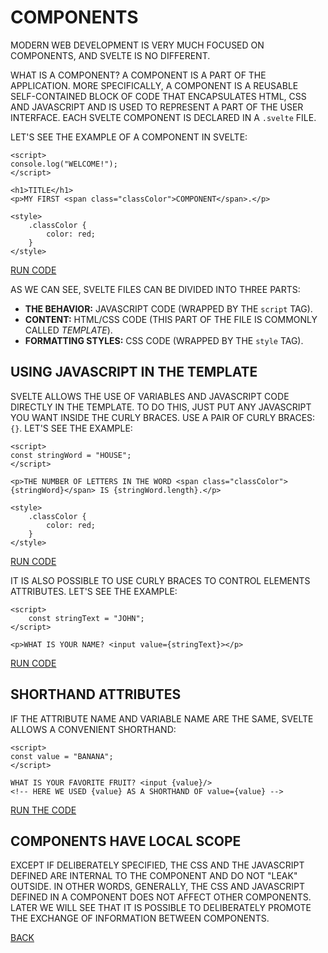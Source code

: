 # COMPONENTS

MODERN WEB DEVELOPMENT IS VERY MUCH FOCUSED ON COMPONENTS, AND SVELTE IS NO DIFFERENT.

WHAT IS A COMPONENT? A COMPONENT IS A PART OF THE APPLICATION. MORE SPECIFICALLY, A COMPONENT IS A REUSABLE SELF-CONTAINED BLOCK OF CODE THAT ENCAPSULATES HTML, CSS AND JAVASCRIPT AND IS USED TO  REPRESENT A PART OF THE USER INTERFACE. EACH SVELTE COMPONENT IS DECLARED IN A `.svelte` FILE.

LET'S SEE THE EXAMPLE OF A COMPONENT IN SVELTE:

```svelte
<script>
console.log("WELCOME!");
</script>

<h1>TITLE</h1>
<p>MY FIRST <span class="classColor">COMPONENT</span>.</p>

<style>
    .classColor {
        color: red;
    }
</style>
```

[RUN CODE](https://svelte.dev/repl/8317951f7e3f45b7b5d908ed6134d710?version=3.54.0)

AS WE CAN SEE, SVELTE FILES CAN BE DIVIDED INTO THREE PARTS:

* **THE BEHAVIOR:** JAVASCRIPT CODE (WRAPPED BY THE `script` TAG).
* **CONTENT:** HTML/CSS CODE (THIS PART OF THE FILE IS COMMONLY CALLED _TEMPLATE_).
* **FORMATTING STYLES:** CSS CODE (WRAPPED BY THE `style` TAG).

## USING JAVASCRIPT IN THE TEMPLATE

SVELTE ALLOWS THE USE OF VARIABLES AND JAVASCRIPT CODE DIRECTLY IN THE TEMPLATE. TO DO THIS, JUST PUT ANY JAVASCRIPT YOU WANT INSIDE THE CURLY BRACES. USE A PAIR OF CURLY BRACES: `{}`. LET'S SEE THE EXAMPLE:

```svelte
<script>
const stringWord = "HOUSE";
</script>

<p>THE NUMBER OF LETTERS IN THE WORD <span class="classColor">{stringWord}</span> IS {stringWord.length}.</p>

<style>
    .classColor {
        color: red;
    }
</style>
```

[RUN CODE](https://svelte.dev/repl/1af723b3f1de4f0393661e69cec8d27a?version=3.54.0)

IT IS ALSO POSSIBLE TO USE CURLY BRACES TO CONTROL ELEMENTS ATTRIBUTES. LET'S SEE THE EXAMPLE:

```svelte
<script>
    const stringText = "JOHN";
</script>

<p>WHAT IS YOUR NAME? <input value={stringText}></p>
```

[RUN CODE](https://svelte.dev/repl/988f0263e65e42a98d464fddaa580902?version=3.55.0)

## SHORTHAND ATTRIBUTES

IF THE ATTRIBUTE NAME AND VARIABLE NAME ARE THE SAME, SVELTE ALLOWS A CONVENIENT SHORTHAND:

```svelte
<script>
const value = "BANANA";
</script>

WHAT IS YOUR FAVORITE FRUIT? <input {value}/>
<!-- HERE WE USED {value} AS A SHORTHAND OF value={value} -->
```

[RUN THE CODE](https://svelte.dev/repl/afb46cbc73c94035b23971a37a909bbb?version=3.55.0)

## COMPONENTS HAVE LOCAL SCOPE

EXCEPT IF DELIBERATELY SPECIFIED, THE CSS AND THE JAVASCRIPT DEFINED ARE INTERNAL TO THE COMPONENT AND DO NOT "LEAK" OUTSIDE. IN OTHER WORDS, GENERALLY, THE CSS AND JAVASCRIPT DEFINED IN A COMPONENT DOES NOT AFFECT OTHER COMPONENTS. LATER WE WILL SEE THAT IT IS POSSIBLE TO DELIBERATELY PROMOTE THE EXCHANGE OF INFORMATION BETWEEN COMPONENTS.

[BACK](../README.md)
